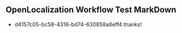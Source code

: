 ## OpenLocalization Workflow Test MarkDown
* d4157c05-bc58-4316-bd74-630858a8eff4 
thanks!<!--HONumber=Mar16_HO4-->
